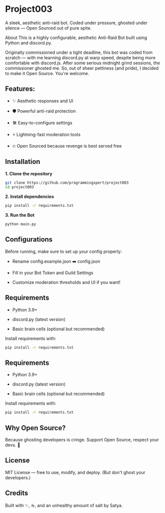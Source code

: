 
# Project003

A sleek, aesthetic anti-raid bot. Coded under pressure, ghosted under silence — Open Sourced out of pure spite.

About
This is a highly configurable, aesthetic Anti-Raid Bot built using Python and discord.py.

Originally commissioned under a tight deadline, this bot was coded from scratch — with me learning discord.py at warp speed, despite being more comfortable with discord.js. After some serious midnight grind sessions, the commissioner ghosted me.
So, out of sheer pettiness (and pride), I decided to make it Open Source.
You're welcome.

## Features:
- ✨ Aesthetic responses and UI

- 🛡️ Powerful anti-raid protection

- 🛠️ Easy-to-configure settings

- ⚡ Lightning-fast moderation tools

- 🔥 Open Sourced because revenge is best served free


## Installation

**1. Clone the repository**

```bash
git clone https://github.com/programmingxpert/project003
cd project003
```

**2. Install dependencies**

```bash
pip install -r requirements.txt
```

**3. Run the Bot**

```bash
python main.py
```



    
## Configurations

Before running, make sure to set up your config properly:

- Rename config.example.json ➡️ config.json

- Fill in your Bot Token and Guild Settings

- Customize moderation thresholds and UI if you want!



## Requirements

- Python 3.9+

- discord.py (latest version)

- Basic brain cells (optional but recommended)

Install requirements with:

```bash
pip install -r requirements.txt
```


## Requirements

- Python 3.9+

- discord.py (latest version)

- Basic brain cells (optional but recommended)

Install requirements with:

```bash
pip install -r requirements.txt
```


## Why Open Source?
Because ghosting developers is cringe.
Support Open Source, respect your devs. 🤝

## License
MIT License — free to use, modify, and deploy.
(But don't ghost your developers.)

## Credits
Built with ✨, ☕, and an unhealthy amount of salt by Satya.

